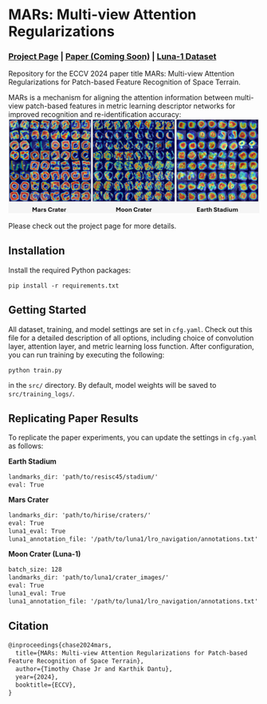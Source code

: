 # MARs: Multi-view Attention Regularizations
### [Project Page](https://droneslab.github.io/mars/) | [Paper (Coming Soon)]() | [Luna-1 Dataset](https://github.com/droneslab/Luna-1/)

Repository for the ECCV 2024 paper title MARs: Multi-view Attention Regularizations for Patch-based Feature Recognition of Space Terrain.

MARs is a mechanism for aligning the attention information between multi-view patch-based features in metric learning descriptor networks for improved recognition and re-identification accuracy:
<img src='imgs/mars.png'/>

Please check out the project page for more details.

## Installation
Install the required Python packages:
```
pip install -r requirements.txt
```

## Getting Started
All dataset, training, and model settings are set in `cfg.yaml`. Check out this file for a detailed description of all options, including choice of convolution layer, attention layer, and metric learning loss function.
After configuration, you can run training by executing the following:
```
python train.py
```
in the `src/` directory. By default, model weights will be saved to `src/training_logs/`.

## Replicating Paper Results
To replicate the paper experiments, you can update the settings in `cfg.yaml` as follows:

**Earth Stadium**
```
landmarks_dir: 'path/to/resisc45/stadium/'
eval: True
```

**Mars Crater**
```
landmarks_dir: 'path/to/hirise/craters/'
eval: True
luna1_eval: True
luna1_annotation_file: '/path/to/luna1/lro_navigation/annotations.txt'
```

**Moon Crater (Luna-1)**
```
batch_size: 128
landmarks_dir: 'path/to/luna1/crater_images/'
eval: True
luna1_eval: True
luna1_annotation_file: '/path/to/luna1/lro_navigation/annotations.txt'
```

## Citation
```
@inproceedings{chase2024mars,
  title={MARs: Multi-view Attention Regularizations for Patch-based Feature Recognition of Space Terrain},
  author={Timothy Chase Jr and Karthik Dantu},
  year={2024},
  booktitle={ECCV},
}
